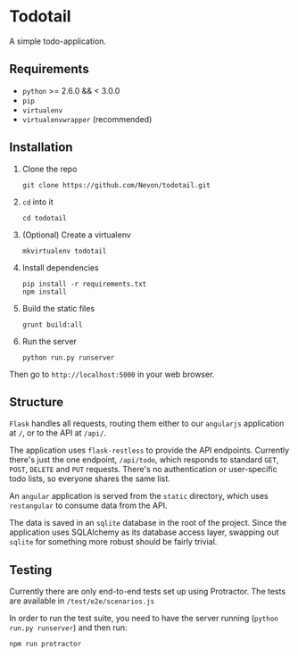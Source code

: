 # Todotail

A simple todo-application.

## Requirements

* `python` >= 2.6.0 && < 3.0.0
* `pip`
* `virtualenv`
* `virtualenvwrapper` (recommended)

## Installation

1. Clone the repo

    ```
    git clone https://github.com/Nevon/todotail.git
    ```

2. `cd` into it

    ```
    cd todotail
    ```

3. (Optional) Create a virtualenv

    ```
    mkvirtualenv todotail
    ```

4. Install dependencies

    ```
    pip install -r requirements.txt
    npm install
    ```

5. Build the static files

    ```
    grunt build:all
    ```

6. Run the server

    ```
    python run.py runserver
    ```

Then go to `http://localhost:5000` in your web browser.

## Structure

`Flask` handles all requests, routing them either to our `angularjs` application at `/`, or to the API at `/api/`.

The application uses `flask-restless` to provide the API endpoints. Currently there's just the one endpoint, `/api/todo`, 
which responds to standard `GET`, `POST`, `DELETE` and `PUT` requests. There's no authentication or user-specific todo
lists, so everyone shares the same list.

An `angular` application is served from the `static` directory, which uses `restangular` to consume data from the API.

The data is saved in an `sqlite` database in the root of the project. Since the application uses SQLAlchemy as its 
database access layer, swapping out `sqlite` for something more robust should be fairly trivial.

## Testing

Currently there are only end-to-end tests set up using Protractor. The tests are available in `/test/e2e/scenarios.js`

In order to run the test suite, you need to have the server running (`python run.py runserver`) and then run:

    npm run protractor
